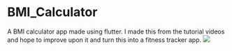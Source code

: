 # BMI_Calculator
A BMI calculator app made using flutter. I made this from the tutorial videos and hope to improve upon it and turn this into a fitness tracker app.
![](Bmi.gif)

